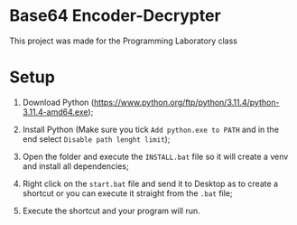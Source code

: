 # Base64 Encoder-Decrypter
This project was made for the Programming Laboratory class

# Setup

1. Download Python (https://www.python.org/ftp/python/3.11.4/python-3.11.4-amd64.exe);

2. Install Python (Make sure you tick `Add python.exe to PATH` and in the end select `Disable path lenght limit`);

3. Open the folder and execute the `INSTALL.bat` file so it will create a venv and install all dependencies;

4. Right click on the `start.bat` file and send it to Desktop as to create a shortcut or you can execute it straight from the `.bat` file;

5. Execute the shortcut and your program will run.
